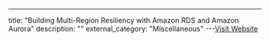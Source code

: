 ---
title: "Building Multi-Region Resiliency with Amazon RDS and Amazon Aurora"
description: ""
external_category: "Miscellaneous"
---[Visit Website](https://developer.gs.com/blog/posts/building-multi-region-resiliency-with-amazon-rds-and-amazon-aurora)


